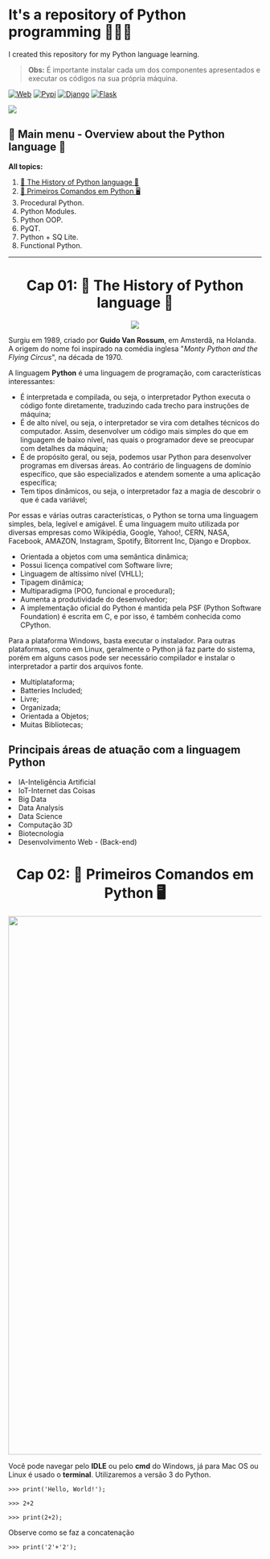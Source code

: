 # It's a repository of Python programming 📗🐍🔢
<p>I created this repository for my Python language learning.</p>
<blockquote><b>Obs:</b> É importante instalar cada um dos componentes apresentados e executar os códigos na sua própria máquina.</blockquote>

[![Web](https://img.shields.io/badge/-HTML5‍‍and‍‍css3‍‍development-orangered?style=for-the-badge&logo=HTML5&logoColor=white)](https://github.com/IsaacAlves7/html5-and-css3-development)
[![Pypi](https://img.shields.io/badge/-Pypi-3775A9?style=for-the-badge&logo=PyPi&logoColor=white)](https://pypi.org/)
[![Django](https://img.shields.io/badge/-Django-092E20?style=for-the-badge&logo=Django&logoColor=white)](https://pypi.org/)
[![Flask](https://img.shields.io/badge/-Flask-000000?style=for-the-badge&logo=Flask&logoColor=white)](https://pypi.org/)

<img src="https://cdn.worldvectorlogo.com/logos/python-3.svg" heigth="177"/>

## 🐍 Main menu - Overview about the Python language 🐍
<b>All topics:</b>
<ol>
  <li><a href="https://github.com/IsaacAlves7/python-programming/blob/master/README.md#cap-01--the-history-of-python-language-">🐍 The History of Python language 🔢</a></li>
  <li><a href="https://github.com/IsaacAlves7/python-programming/blob/master/README.md#cap-02--primeiros-comandos-em-python-%EF%B8%8F">🐍 Primeiros Comandos em Python 🖥️</a></li>
  <li>Procedural Python.</li>
  <li>Python Modules.</li>
  <li>Python OOP.</li>
  <li>PyQT.</li>
  <li>Python + SQ Lite.</li> 
  <li>Functional Python.</li>  
</ol>
<hr>
<div align="center"><h1>Cap 01: 🐍 The History of Python language 🔢</h1>
<a href="https://python.org"><img src="https://lamfo-unb.github.io/img/python.png"/></a></div>
<p>Surgiu em 1989, criado por <b>Guido Van Rossum</b>, em Amsterdã, na Holanda. A origem do nome foi inspirado na comédia inglesa "<i>Monty Python and the Flying Circus</i>", na década de 1970.

A linguagem <b>Python</b> é uma linguagem de programação, com características interessantes:
<ul>
  <li>É interpretada e compilada, ou seja, o interpretador Python executa o código fonte diretamente, traduzindo cada trecho para instruções de máquina;</li>
  <li>É de alto nível, ou seja, o interpretador se vira com detalhes técnicos do computador. Assim, desenvolver um código mais simples do que em linguagem de baixo nível, nas quais o programador deve se preocupar com detalhes da máquina;</li>
  <li>É de propósito geral, ou seja, podemos usar Python para desenvolver programas em diversas áreas. Ao contrário de linguagens de domínio específico, que são especializados e atendem somente a uma aplicação específica;</li>
  <li>Tem tipos dinâmicos, ou seja, o interpretador faz a magia de descobrir o que é cada variável;</li>
</ul>
Por essas e várias outras características, o Python se torna uma linguagem simples, bela, legível e amigável. É uma linguagem muito utilizada por diversas empresas como Wikipédia, Google, Yahoo!, CERN, NASA, Facebook, AMAZON, Instagram, Spotify, Bitorrent Inc, Django e Dropbox.</p>
<ul>
 <li>Orientada a objetos com uma semântica dinâmica;</li>
 <li>Possui licença compatível com Software livre;</li>
 <li>Linguagem de altíssimo nível (VHLL);</li>
 <li>Tipagem dinâmica;</li>
 <li>Multiparadigma (POO, funcional e procedural);</li>
 <li>Aumenta a produtividade do desenvolvedor;</li>  
 <li>A implementação oficial do Python é mantida pela PSF (Python Software Foundation) é escrita em C, e por isso, é também conhecida como CPython.</li>  
</ul>
<p>Para a plataforma Windows, basta executar o instalador. Para outras plataformas, como em Linux, geralmente o Python já faz parte do sistema, porém em alguns casos pode ser necessário compilador e instalar o interpretador a partir dos arquivos fonte.</p>
<ul>
 <li>Multiplataforma;</li>
 <li>Batteries Included;</li>
 <li>Livre;</li>
 <li>Organizada;</li>
 <li>Orientada a Objetos;</li>
 <li>Muitas Bibliotecas;</li>  
</ul>

## Principais áreas de atuação com a linguagem Python
<li>IA-Inteligência Artificial</li>
<li>IoT-Internet das Coisas</li>
<li>Big Data</li>
<li>Data Analysis</li>
<li>Data Science</li>
<li>Computação 3D</li>
<li>Biotecnologia</li>
<li>Desenvolvimento Web - (Back-end)</li>

<div align="center"><h1>Cap 02: 🐍 Primeiros Comandos em Python 🖥️</h1></div>
<img src="https://www.belasartes.br/images/destaques/novo/1955.jpg" width="1070"/>
<p>Você pode navegar pelo <b>IDLE</b> ou pelo <b>cmd</b> do Windows, já para Mac OS ou Linux é usado o <b>terminal</b>. Utilizaremos a versão 3 do Python.</p>
<pre><code>>>> print('Hello, World!');</code></pre>
<pre><code>>>> 2+2</code></pre>
<pre><code>>>> print(2+2);</code></pre>
 <p>Observe como se faz a concatenação</p>
<pre><code>>>> print('2'+'2');</code></pre>

